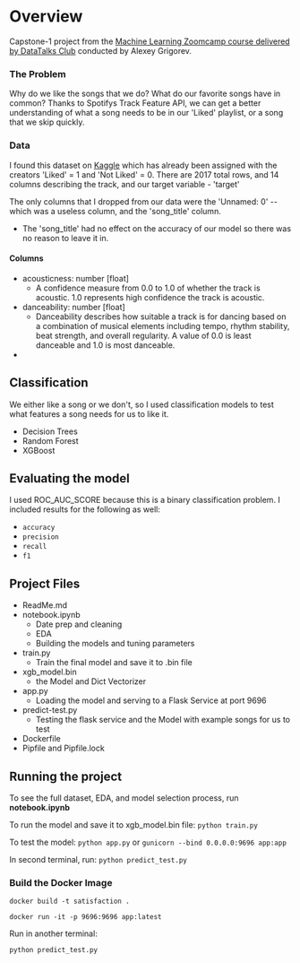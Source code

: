 # Overview

Capstone-1 project from the [Machine Learning Zoomcamp course delivered by DataTalks Club](https://github.com/DataTalksClub/machine-learning-zoomcamp/tree/master) conducted by Alexey Grigorev.

### The Problem

Why do we like the songs that we do? What do our favorite songs have in common? Thanks to Spotifys Track Feature API, we can get a better understanding of what a song needs to be in our 'Liked' playlist, or a song that we skip quickly.

### Data

I found this dataset on [Kaggle](https://www.kaggle.com/datasets/geomack/spotifyclassification/data) which has already been assigned with the creators 'Liked' = 1 and 'Not Liked' = 0.
There are 2017 total rows, and 14 columns describing the track, and our target variable - 'target'

The only columns that I dropped from our data were the 'Unnamed: 0' -- which was a useless column, and the 'song_title' column.

- The 'song_title' had no effect on the accuracy of our model so there was no reason to leave it in.

#### Columns

- acousticness: number [float]
  - A confidence measure from 0.0 to 1.0 of whether the track is acoustic. 1.0 represents high confidence the track is acoustic.
- danceability: number [float]
  - Danceability describes how suitable a track is for dancing based on a combination of musical elements including tempo, rhythm stability, beat strength, and overall regularity. A value of 0.0 is least danceable and 1.0 is most danceable.
-

## Classification

We either like a song or we don't, so I used classification models to test what features a song needs for us to like it.

- Decision Trees
- Random Forest
- XGBoost

## Evaluating the model

I used ROC_AUC_SCORE because this is a binary classification problem. I included results for the following as well:

- `accuracy`
- `precision`
- `recall`
- `f1`

## Project Files

- ReadMe.md
- notebook.ipynb
  - Date prep and cleaning
  - EDA
  - Building the models and tuning parameters
- train.py
  - Train the final model and save it to .bin file
- xgb_model.bin
  - the Model and Dict Vectorizer
- app.py
  - Loading the model and serving to a Flask Service at port 9696
- predict-test.py
  - Testing the flask service and the Model with example songs for us to test
- Dockerfile
- Pipfile and Pipfile.lock

## Running the project

To see the full dataset, EDA, and model selection process, run **notebook.ipynb**

To run the model and save it to xgb_model.bin file:
`python train.py`

To test the model:
`python app.py`
or
`gunicorn --bind 0.0.0.0:9696 app:app`

In second terminal, run:
`python predict_test.py`

### Build the Docker Image

`docker build -t satisfaction .`

`docker run -it -p 9696:9696 app:latest `

Run in another terminal:

`python predict_test.py`
